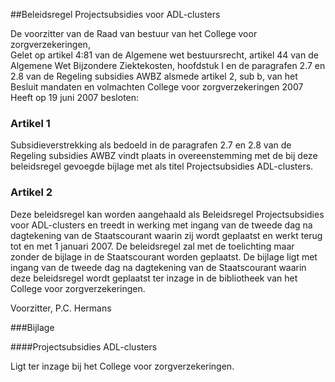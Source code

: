 <meta http-equiv='Content-Type' content='text/html; charset=utf-8' />

##Beleidsregel Projectsubsidies voor ADL-clusters

De voorzitter van de Raad van bestuur van het College voor zorgverzekeringen,  
Gelet op artikel 4:81 van de Algemene wet bestuursrecht, artikel 44 van de Algemene Wet Bijzondere Ziektekosten, hoofdstuk I en de paragrafen 2.7 en 2.8 van de Regeling subsidies AWBZ alsmede artikel 2, sub b, van het Besluit mandaten en volmachten College voor zorgverzekeringen 2007 
Heeft op 19 juni 2007 besloten:    

### Artikel  1  

Subsidieverstrekking als bedoeld in de paragrafen 2.7 en 2.8 van de Regeling subsidies AWBZ vindt plaats in overeenstemming met de bij deze beleidsregel gevoegde bijlage met als titel Projectsubsidies ADL-clusters. 

### Artikel  2  

Deze beleidsregel kan worden aangehaald als Beleidsregel Projectsubsidies voor ADL-clusters en treedt in werking met ingang van de tweede dag na dagtekening van de Staatscourant waarin zij wordt geplaatst en werkt terug tot en met 1 januari 2007. 
De beleidsregel zal met de toelichting maar zonder de bijlage in de Staatscourant worden geplaatst. De bijlage ligt met ingang van de tweede dag na dagtekening van de Staatscourant waarin deze beleidsregel wordt geplaatst ter inzage in de bibliotheek van het College voor zorgverzekeringen.  

Voorzitter, 
P.C. Hermans    

###Bijlage 

####Projectsubsidies ADL-clusters

Ligt ter inzage bij het College voor zorgverzekeringen.
